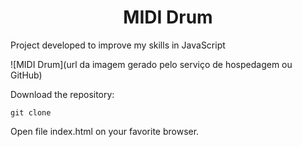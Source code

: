 <h1 align="center">MIDI Drum</h1>

Project developed to improve my skills in JavaScript

![MIDI Drum](url da imagem gerado pelo serviço de hospedagem ou GitHub)

Download the repository:
```
git clone
```

Open file index.html on your favorite browser.